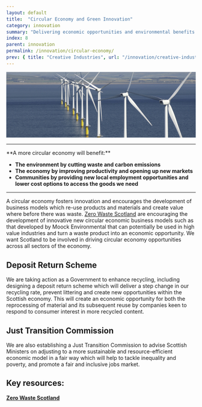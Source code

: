 ```yaml
---
layout: default
title:  "Circular Economy and Green Innovation"
category: innovation
summary: "Delivering economic opportunities and environmental benefits through resource efficiency."
index: 8
parent: innovation
permalink: /innovation/circular-economy/
prev: { title: "Creative Industries", url: "/innovation/creative-industries/" }
---
```


![A wind farm](/assets/images/pageimages/innovation7.jpg)

<hr>
**A more circular economy will benefit:**

* **The environment by cutting waste and carbon emissions**
* **The economy by improving productivity and opening up new markets**
* **Communities by providing new local employment opportunities and lower cost options to access the goods we need**

<hr>

A circular economy fosters innovation and encourages the development of business models which re-use products and materials and create value where before there was waste. [Zero Waste Scotland](https://www.zerowastescotland.org.uk) are encouraging the development of innovative new circular economic business models such as that developed by Moock Environmental that can potentially be used in high value industries and turn a waste product into an economic opportunity. We want Scotland to be involved in driving circular economy opportunities across all sectors of the economy.

## Deposit Return Scheme

We are taking action as a Government to enhance recycling, including designing a deposit return scheme which will deliver a step change in our recycling rate, prevent littering and create new opportunities within the Scottish economy. This will create an economic opportunity for both the reprocessing of material and its subsequent reuse by companies keen to respond to consumer interest in more recycled content.

## Just Transition Commission 

We are also establishing a Just Transition Commission to advise Scottish Ministers on adjusting to a more sustainable and resource-efficient economic model in a fair way which will help to tackle inequality and poverty, and promote a fair and inclusive jobs market.

## Key resources:

**[Zero Waste Scotland](https://www.zerowastescotland.org.uk)**
